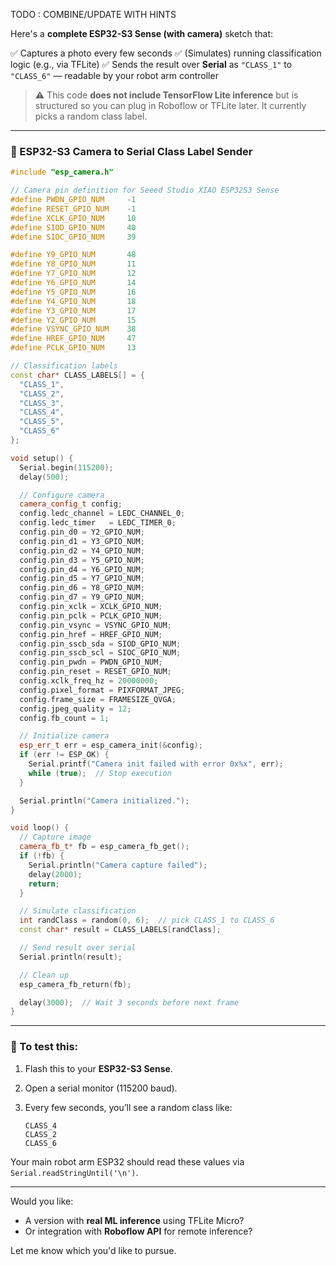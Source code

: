 TODO : COMBINE/UPDATE WITH HINTS

Here's a **complete ESP32-S3 Sense (with camera)** sketch that:

✅ Captures a photo every few seconds
✅ (Simulates) running classification logic (e.g., via TFLite)
✅ Sends the result over **Serial** as `"CLASS_1"` to `"CLASS_6"` — readable by your robot arm controller

> ⚠️ This code **does not include TensorFlow Lite inference** but is structured so you can plug in Roboflow or TFLite later. It currently picks a random class label.

---

### 📸 ESP32-S3 Camera to Serial Class Label Sender

```cpp
#include "esp_camera.h"

// Camera pin definition for Seeed Studio XIAO ESP32S3 Sense
#define PWDN_GPIO_NUM     -1
#define RESET_GPIO_NUM    -1
#define XCLK_GPIO_NUM     10
#define SIOD_GPIO_NUM     40
#define SIOC_GPIO_NUM     39

#define Y9_GPIO_NUM       48
#define Y8_GPIO_NUM       11
#define Y7_GPIO_NUM       12
#define Y6_GPIO_NUM       14
#define Y5_GPIO_NUM       16
#define Y4_GPIO_NUM       18
#define Y3_GPIO_NUM       17
#define Y2_GPIO_NUM       15
#define VSYNC_GPIO_NUM    38
#define HREF_GPIO_NUM     47
#define PCLK_GPIO_NUM     13

// Classification labels
const char* CLASS_LABELS[] = {
  "CLASS_1",
  "CLASS_2",
  "CLASS_3",
  "CLASS_4",
  "CLASS_5",
  "CLASS_6"
};

void setup() {
  Serial.begin(115200);
  delay(500);

  // Configure camera
  camera_config_t config;
  config.ledc_channel = LEDC_CHANNEL_0;
  config.ledc_timer   = LEDC_TIMER_0;
  config.pin_d0 = Y2_GPIO_NUM;
  config.pin_d1 = Y3_GPIO_NUM;
  config.pin_d2 = Y4_GPIO_NUM;
  config.pin_d3 = Y5_GPIO_NUM;
  config.pin_d4 = Y6_GPIO_NUM;
  config.pin_d5 = Y7_GPIO_NUM;
  config.pin_d6 = Y8_GPIO_NUM;
  config.pin_d7 = Y9_GPIO_NUM;
  config.pin_xclk = XCLK_GPIO_NUM;
  config.pin_pclk = PCLK_GPIO_NUM;
  config.pin_vsync = VSYNC_GPIO_NUM;
  config.pin_href = HREF_GPIO_NUM;
  config.pin_sscb_sda = SIOD_GPIO_NUM;
  config.pin_sscb_scl = SIOC_GPIO_NUM;
  config.pin_pwdn = PWDN_GPIO_NUM;
  config.pin_reset = RESET_GPIO_NUM;
  config.xclk_freq_hz = 20000000;
  config.pixel_format = PIXFORMAT_JPEG;
  config.frame_size = FRAMESIZE_QVGA;
  config.jpeg_quality = 12;
  config.fb_count = 1;

  // Initialize camera
  esp_err_t err = esp_camera_init(&config);
  if (err != ESP_OK) {
    Serial.printf("Camera init failed with error 0x%x", err);
    while (true);  // Stop execution
  }

  Serial.println("Camera initialized.");
}

void loop() {
  // Capture image
  camera_fb_t* fb = esp_camera_fb_get();
  if (!fb) {
    Serial.println("Camera capture failed");
    delay(2000);
    return;
  }

  // Simulate classification
  int randClass = random(0, 6);  // pick CLASS_1 to CLASS_6
  const char* result = CLASS_LABELS[randClass];

  // Send result over serial
  Serial.println(result);

  // Clean up
  esp_camera_fb_return(fb);

  delay(3000);  // Wait 3 seconds before next frame
}
```

---

### 🧪 To test this:

1. Flash this to your **ESP32-S3 Sense**.
2. Open a serial monitor (115200 baud).
3. Every few seconds, you’ll see a random class like:

   ```
   CLASS_4
   CLASS_2
   CLASS_6
   ```

Your main robot arm ESP32 should read these values via `Serial.readStringUntil('\n')`.

---

Would you like:

* A version with **real ML inference** using TFLite Micro?
* Or integration with **Roboflow API** for remote inference?

Let me know which you'd like to pursue.
